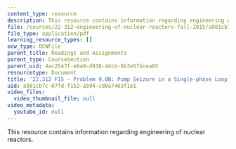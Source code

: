 ```yaml
---
content_type: resource
description: This resource contains information regarding engineering of nuclear reactors.
file: /courses/22-312-engineering-of-nuclear-reactors-fall-2015/a981cb7c07fdf152a594cd0a7463f1e1_MIT22_312F15_prob_9-8N.pdf
file_type: application/pdf
learning_resource_types: []
ocw_type: OCWFile
parent_title: Readings and Assignments
parent_type: CourseSection
parent_uid: 4ac2547f-e6a9-d938-44cb-8b3e57bcea65
resourcetype: Document
title: '22.312 F15 - Problem 9.8N: Pump Seizure in a Single-phase Loop'
uid: a981cb7c-07fd-f152-a594-cd0a7463f1e1
video_files:
  video_thumbnail_file: null
video_metadata:
  youtube_id: null
---
```

This resource contains information regarding engineering of nuclear reactors.

